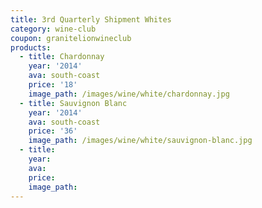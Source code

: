 ```yaml
---
title: 3rd Quarterly Shipment Whites
category: wine-club
coupon: granitelionwineclub
products:
  - title: Chardonnay
    year: '2014'
    ava: south-coast
    price: '18'
    image_path: /images/wine/white/chardonnay.jpg
  - title: Sauvignon Blanc
    year: '2014'
    ava: south-coast
    price: '36'
    image_path: /images/wine/white/sauvignon-blanc.jpg
  - title:
    year:
    ava:
    price:
    image_path:
---
```



